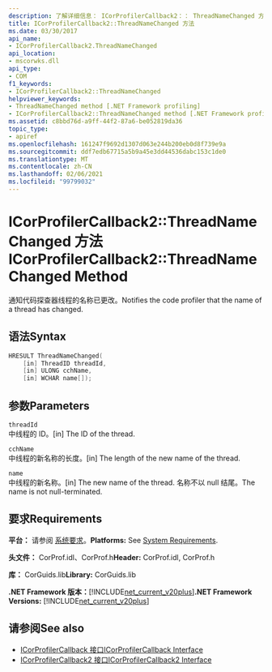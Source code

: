 ```yaml
---
description: 了解详细信息： ICorProfilerCallback2：： ThreadNameChanged 方法
title: ICorProfilerCallback2::ThreadNameChanged 方法
ms.date: 03/30/2017
api_name:
- ICorProfilerCallback2.ThreadNameChanged
api_location:
- mscorwks.dll
api_type:
- COM
f1_keywords:
- ICorProfilerCallback2::ThreadNameChanged
helpviewer_keywords:
- ThreadNameChanged method [.NET Framework profiling]
- ICorProfilerCallback2::ThreadNameChanged method [.NET Framework profiling]
ms.assetid: c8bbd76d-a9ff-44f2-87a6-be052819da36
topic_type:
- apiref
ms.openlocfilehash: 161247f9692d1307d063e244b200eb0d8f739e9a
ms.sourcegitcommit: ddf7edb67715a5b9a45e3dd44536dabc153c1de0
ms.translationtype: MT
ms.contentlocale: zh-CN
ms.lasthandoff: 02/06/2021
ms.locfileid: "99799032"
---
```

# <a name="icorprofilercallback2threadnamechanged-method"></a><span data-ttu-id="df2b7-103">ICorProfilerCallback2::ThreadNameChanged 方法</span><span class="sxs-lookup"><span data-stu-id="df2b7-103">ICorProfilerCallback2::ThreadNameChanged Method</span></span>

<span data-ttu-id="df2b7-104">通知代码探查器线程的名称已更改。</span><span class="sxs-lookup"><span data-stu-id="df2b7-104">Notifies the code profiler that the name of a thread has changed.</span></span>  
  
## <a name="syntax"></a><span data-ttu-id="df2b7-105">语法</span><span class="sxs-lookup"><span data-stu-id="df2b7-105">Syntax</span></span>  
  
```cpp  
HRESULT ThreadNameChanged(  
    [in] ThreadID threadId,  
    [in] ULONG cchName,  
    [in] WCHAR name[]);  
```  
  
## <a name="parameters"></a><span data-ttu-id="df2b7-106">参数</span><span class="sxs-lookup"><span data-stu-id="df2b7-106">Parameters</span></span>  

 `threadId`  
 <span data-ttu-id="df2b7-107">中线程的 ID。</span><span class="sxs-lookup"><span data-stu-id="df2b7-107">[in] The ID of the thread.</span></span>  
  
 `cchName`  
 <span data-ttu-id="df2b7-108">中线程的新名称的长度。</span><span class="sxs-lookup"><span data-stu-id="df2b7-108">[in] The length of the new name of the thread.</span></span>  
  
 `name`  
 <span data-ttu-id="df2b7-109">中线程的新名称。</span><span class="sxs-lookup"><span data-stu-id="df2b7-109">[in] The new name of the thread.</span></span> <span data-ttu-id="df2b7-110">名称不以 null 结尾。</span><span class="sxs-lookup"><span data-stu-id="df2b7-110">The name is not null-terminated.</span></span>  
  
## <a name="requirements"></a><span data-ttu-id="df2b7-111">要求</span><span class="sxs-lookup"><span data-stu-id="df2b7-111">Requirements</span></span>  

 <span data-ttu-id="df2b7-112">**平台：** 请参阅 [系统要求](../../get-started/system-requirements.md)。</span><span class="sxs-lookup"><span data-stu-id="df2b7-112">**Platforms:** See [System Requirements](../../get-started/system-requirements.md).</span></span>  
  
 <span data-ttu-id="df2b7-113">**头文件：** CorProf.idl、CorProf.h</span><span class="sxs-lookup"><span data-stu-id="df2b7-113">**Header:** CorProf.idl, CorProf.h</span></span>  
  
 <span data-ttu-id="df2b7-114">**库：** CorGuids.lib</span><span class="sxs-lookup"><span data-stu-id="df2b7-114">**Library:** CorGuids.lib</span></span>  
  
 <span data-ttu-id="df2b7-115">**.NET Framework 版本：**[!INCLUDE[net_current_v20plus](../../../../includes/net-current-v20plus-md.md)]</span><span class="sxs-lookup"><span data-stu-id="df2b7-115">**.NET Framework Versions:** [!INCLUDE[net_current_v20plus](../../../../includes/net-current-v20plus-md.md)]</span></span>  
  
## <a name="see-also"></a><span data-ttu-id="df2b7-116">请参阅</span><span class="sxs-lookup"><span data-stu-id="df2b7-116">See also</span></span>

- [<span data-ttu-id="df2b7-117">ICorProfilerCallback 接口</span><span class="sxs-lookup"><span data-stu-id="df2b7-117">ICorProfilerCallback Interface</span></span>](icorprofilercallback-interface.md)
- [<span data-ttu-id="df2b7-118">ICorProfilerCallback2 接口</span><span class="sxs-lookup"><span data-stu-id="df2b7-118">ICorProfilerCallback2 Interface</span></span>](icorprofilercallback2-interface.md)
